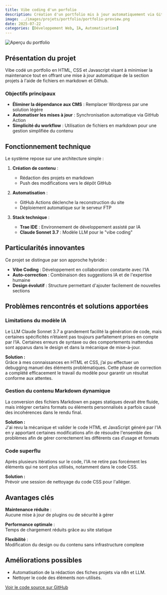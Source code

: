 ```yaml
---
title: Vibe coding d'un porfolio
description: Création d'un portfolio mis à jour automatiquement via GitHub Actions, développé en collaboration avec l'IA Claude Sonnet 3.7 et l'IDE Trae.
image: ../images/projets/portfolio/portfolio-preview.png
date: 2025-07-22
categories: [Développement Web, IA, Automatisation]
---
```


![Aperçu du portfolio](../../images/projets/portfolio/portfolio-preview.png)

## Présentation du projet

Vibe codé un portfolio en HTML, CSS et Javascript visant à minimiser la maintenance tout en offrant une mise à jour automatique de la section projets à l'aide de fichiers en markdown et Github. 

### Objectifs principaux
- **Éliminer la dépendance aux CMS** : Remplacer Wordpress par une solution légère
- **Automatiser les mises à jour** : Synchronisation automatique via GitHub Action
- **Simplicité du workflow** : Utilisation de fichiers en markdown pour une gestion simplifiée du contenu

## Fonctionnement technique

Le système repose sur une architecture simple :

1. **Création de contenu** : 
   - Rédaction des projets en markdown
   - Push des modifications vers le dépôt GitHub

2. **Automatisation** :
   - GitHub Actions déclenche la reconstruction du site
   - Déploiement automatique sur le serveur FTP

3. **Stack technique** :
   - **Trae IDE** : Environnement de développement assisté par IA
   - **Claude Sonnet 3.7** : Modèle LLM pour le "vibe coding"

## Particularités innovantes

Ce projet se distingue par son approche hybride :
- **Vibe Coding** : Développement en collaboration constante avec l'IA
- **Auto-correction** : Combinaison des suggestions IA et de l'expertise humaine
- **Design évolutif** : Structure permettant d'ajouter facilement de nouvelles sections

## Problèmes rencontrés et solutions apportées

### Limitations du modèle IA  
Le LLM Claude Sonnet 3.7 a grandement facilité la génération de code, mais certaines spécificités n’étaient pas toujours parfaitement prises en compte par l’IA. Certaines erreurs de syntaxe ou des comportements inattendus sont apparus dans le design et dans la mécanique de mise-à-jour. 

**Solution :**  
Grâce à mes connaissances en HTML et CSS, j’ai pu effectuer un debugging manuel des éléments problématiques. Cette phase de correction a complété efficacement le travail du modèle pour garantir un résultat conforme aux attentes.

### Gestion du contenu Markdown dynamique  
La conversion des fichiers Markdown en pages statiques devait être fluide, mais intégrer certains formats ou éléments personnalisés a parfois causé des incohérences dans le rendu final.

**Solution :**  
J'ai revu la mécanique et valider le code HTML et JavaScript généré par l'IA en y apportant certaines modifications afin de résoudre l'ensemble des problèmes afin de gérer correctement les différents cas d’usage et formats

### Code superflu
Après plusieurs itérations sur le code, l'IA ne retire pas forcément les éléments qui ne sont plus utilisés, notamment dans le code CSS.

**Solution :**  
Prévoir une session de nettoyage du code CSS pour l'alléger. 

## Avantages clés

**Maintenance réduite** :  
Aucune mise à jour de plugins ou de sécurité à gérer

**Performance optimale** :  
Temps de chargement réduits grâce au site statique

**Flexibilité** :  
Modification du design ou du contenu sans infrastructure complexe

## Améliorations possibles

- Automatisation de la rédaction des fiches projets via n8n et LLM.
- Nettoyer le code des éléments non-utilisés.

[Voir le code source sur GitHub](https://github.com/antoinesmts/Portfolio)